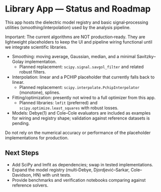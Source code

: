 # Library App — Status and Roadmap

This app hosts the dielectric model registry and basic signal‑processing utilities
(smoothing/interpolation) used by the analysis pipeline.

Important: The current algorithms are NOT production‑ready. They are lightweight placeholders to keep the UI and pipeline wiring functional until we integrate scientific libraries.

- Smoothing: moving average, Gaussian, median, and a minimal Savitzky–Golay implementation.
  - Planned replacement: `scipy.signal.savgol_filter` and related robust filters.
- Interpolation: linear and a PCHIP placeholder that currently falls back to linear.
  - Planned replacement: `scipy.interpolate.PchipInterpolator` (monotone), splines.
- Fitting/optimization: presently not wired to a full optimizer from this app.
  - Planned libraries: `lmfit` (preferred) and `scipy.optimize.least_squares` with robust losses.
- Models: Debye(1) and Cole–Cole evaluators are included as examples for wiring and registry shape; validation against reference datasets is pending.

Do not rely on the numerical accuracy or performance of the placeholder implementations for production.

## Next Steps
- Add SciPy and lmfit as dependencies; swap in tested implementations.
- Expand the model registry (multi‑Debye, Djordjević–Sarkar, Cole–Davidson, HN) with unit tests.
- Provide benchmarks and verification notebooks comparing against reference solvers.

